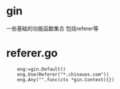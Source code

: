 # gin

一些基础的功能函数集合 包括referer等

# referer.go
```
	eng:=gin.Default()
	eng.Use(Referer("*.chinauos.com"))
	eng.Any("",func(ctx *gin.Context){})
```


